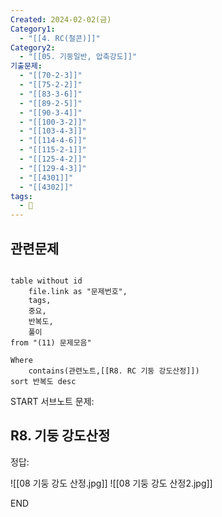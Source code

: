 ```yaml
---
Created: 2024-02-02(금)
Category1:
  - "[[4. RC(철콘)]]"
Category2:
  - "[[05. 기둥일반, 압축강도]]"
기출문제:
  - "[[70-2-3]]"
  - "[[75-2-2]]"
  - "[[83-3-6]]"
  - "[[89-2-5]]"
  - "[[90-3-4]]"
  - "[[100-3-2]]"
  - "[[103-4-3]]"
  - "[[114-4-6]]"
  - "[[115-2-1]]"
  - "[[125-4-2]]"
  - "[[129-4-3]]"
  - "[[4301]]"
  - "[[4302]]"
tags:
  - 🧮
---
```

## 관련문제
```dataview

table without id
	file.link as "문제번호",
	tags,
	중요,
	반복도,
	풀이
from "(11) 문제모음"

Where
	contains(관련노트,[[R8. RC 기둥 강도산정]])
sort 반복도 desc

```

START
서브노트
문제:  

## R8. 기둥 강도산정 


정답: 

![[08 기둥 강도 산정.jpg]]
![[08 기둥 강도 산정2.jpg]]
<!--ID: 1704617828275-->
END


